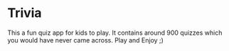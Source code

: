 # Trivia


This a fun quiz app for kids to play. It contains around 900 quizzes which you would have never came across. Play and Enjoy ;)

